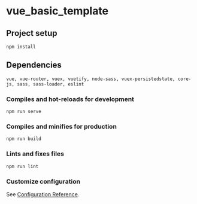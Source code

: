 # vue_basic_template

## Project setup
```
npm install
```

## Dependencies
```
vue, vue-router, vuex, vuetify, node-sass, vuex-persistedstate, core-js, sass, sass-loader, eslint
```

### Compiles and hot-reloads for development
```
npm run serve
```

### Compiles and minifies for production
```
npm run build
```

### Lints and fixes files
```
npm run lint
```



### Customize configuration
See [Configuration Reference](https://cli.vuejs.org/config/).
